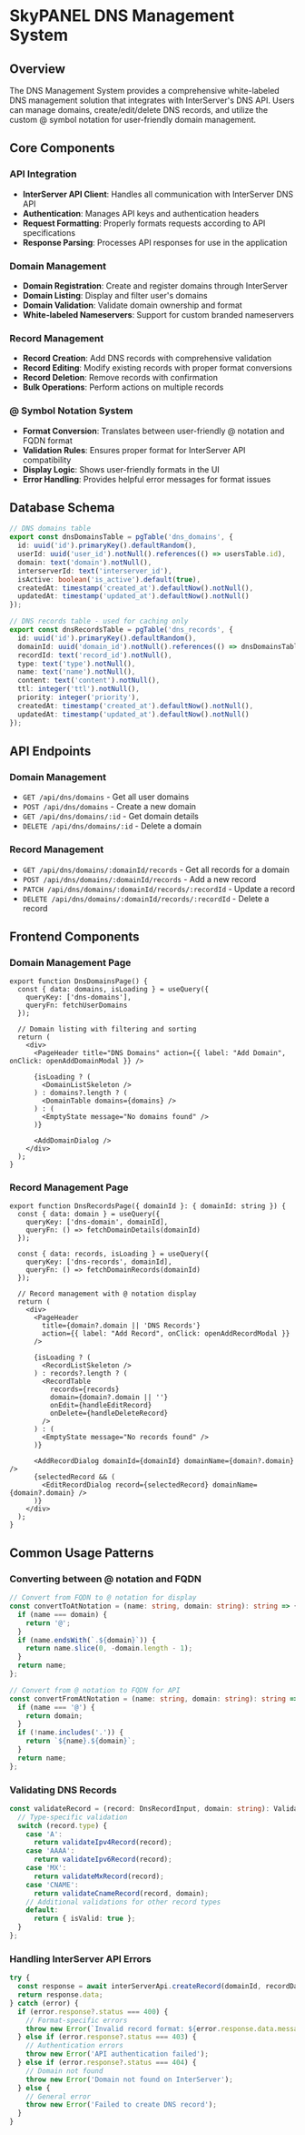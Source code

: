 # SkyPANEL DNS Management System

## Overview

The DNS Management System provides a comprehensive white-labeled DNS management solution that integrates with InterServer's DNS API. Users can manage domains, create/edit/delete DNS records, and utilize the custom @ symbol notation for user-friendly domain management.

## Core Components

### API Integration

- **InterServer API Client**: Handles all communication with InterServer DNS API
- **Authentication**: Manages API keys and authentication headers
- **Request Formatting**: Properly formats requests according to API specifications
- **Response Parsing**: Processes API responses for use in the application

### Domain Management

- **Domain Registration**: Create and register domains through InterServer
- **Domain Listing**: Display and filter user's domains
- **Domain Validation**: Validate domain ownership and format
- **White-labeled Nameservers**: Support for custom branded nameservers

### Record Management

- **Record Creation**: Add DNS records with comprehensive validation
- **Record Editing**: Modify existing records with proper format conversions
- **Record Deletion**: Remove records with confirmation
- **Bulk Operations**: Perform actions on multiple records

### @ Symbol Notation System

- **Format Conversion**: Translates between user-friendly @ notation and FQDN format
- **Validation Rules**: Ensures proper format for InterServer API compatibility
- **Display Logic**: Shows user-friendly formats in the UI
- **Error Handling**: Provides helpful error messages for format issues

## Database Schema

```typescript
// DNS domains table
export const dnsDomainsTable = pgTable('dns_domains', {
  id: uuid('id').primaryKey().defaultRandom(),
  userId: uuid('user_id').notNull().references(() => usersTable.id),
  domain: text('domain').notNull(),
  interserverId: text('interserver_id'),
  isActive: boolean('is_active').default(true),
  createdAt: timestamp('created_at').defaultNow().notNull(),
  updatedAt: timestamp('updated_at').defaultNow().notNull()
});

// DNS records table - used for caching only
export const dnsRecordsTable = pgTable('dns_records', {
  id: uuid('id').primaryKey().defaultRandom(),
  domainId: uuid('domain_id').notNull().references(() => dnsDomainsTable.id),
  recordId: text('record_id').notNull(),
  type: text('type').notNull(),
  name: text('name').notNull(),
  content: text('content').notNull(),
  ttl: integer('ttl').notNull(),
  priority: integer('priority'),
  createdAt: timestamp('created_at').defaultNow().notNull(),
  updatedAt: timestamp('updated_at').defaultNow().notNull()
});
```

## API Endpoints

### Domain Management
- `GET /api/dns/domains` - Get all user domains
- `POST /api/dns/domains` - Create a new domain
- `GET /api/dns/domains/:id` - Get domain details
- `DELETE /api/dns/domains/:id` - Delete a domain

### Record Management
- `GET /api/dns/domains/:domainId/records` - Get all records for a domain
- `POST /api/dns/domains/:domainId/records` - Add a new record
- `PATCH /api/dns/domains/:domainId/records/:recordId` - Update a record
- `DELETE /api/dns/domains/:domainId/records/:recordId` - Delete a record

## Frontend Components

### Domain Management Page
```tsx
export function DnsDomainsPage() {
  const { data: domains, isLoading } = useQuery({
    queryKey: ['dns-domains'],
    queryFn: fetchUserDomains
  });

  // Domain listing with filtering and sorting
  return (
    <div>
      <PageHeader title="DNS Domains" action={{ label: "Add Domain", onClick: openAddDomainModal }} />
      
      {isLoading ? (
        <DomainListSkeleton />
      ) : domains?.length ? (
        <DomainTable domains={domains} />
      ) : (
        <EmptyState message="No domains found" />
      )}
      
      <AddDomainDialog />
    </div>
  );
}
```

### Record Management Page
```tsx
export function DnsRecordsPage({ domainId }: { domainId: string }) {
  const { data: domain } = useQuery({
    queryKey: ['dns-domain', domainId],
    queryFn: () => fetchDomainDetails(domainId)
  });
  
  const { data: records, isLoading } = useQuery({
    queryKey: ['dns-records', domainId],
    queryFn: () => fetchDomainRecords(domainId)
  });

  // Record management with @ notation display
  return (
    <div>
      <PageHeader 
        title={domain?.domain || 'DNS Records'} 
        action={{ label: "Add Record", onClick: openAddRecordModal }} 
      />
      
      {isLoading ? (
        <RecordListSkeleton />
      ) : records?.length ? (
        <RecordTable 
          records={records} 
          domain={domain?.domain || ''} 
          onEdit={handleEditRecord}
          onDelete={handleDeleteRecord}
        />
      ) : (
        <EmptyState message="No records found" />
      )}
      
      <AddRecordDialog domainId={domainId} domainName={domain?.domain} />
      {selectedRecord && (
        <EditRecordDialog record={selectedRecord} domainName={domain?.domain} />
      )}
    </div>
  );
}
```

## Common Usage Patterns

### Converting between @ notation and FQDN

```typescript
// Convert from FQDN to @ notation for display
const convertToAtNotation = (name: string, domain: string): string => {
  if (name === domain) {
    return '@';
  }
  if (name.endsWith(`.${domain}`)) {
    return name.slice(0, -domain.length - 1);
  }
  return name;
};

// Convert from @ notation to FQDN for API
const convertFromAtNotation = (name: string, domain: string): string => {
  if (name === '@') {
    return domain;
  }
  if (!name.includes('.')) {
    return `${name}.${domain}`;
  }
  return name;
};
```

### Validating DNS Records

```typescript
const validateRecord = (record: DnsRecordInput, domain: string): ValidationResult => {
  // Type-specific validation
  switch (record.type) {
    case 'A':
      return validateIpv4Record(record);
    case 'AAAA':
      return validateIpv6Record(record);
    case 'MX':
      return validateMxRecord(record);
    case 'CNAME':
      return validateCnameRecord(record, domain);
    // Additional validations for other record types
    default:
      return { isValid: true };
  }
};
```

### Handling InterServer API Errors

```typescript
try {
  const response = await interServerApi.createRecord(domainId, recordData);
  return response.data;
} catch (error) {
  if (error.response?.status === 400) {
    // Format-specific errors
    throw new Error(`Invalid record format: ${error.response.data.message}`);
  } else if (error.response?.status === 403) {
    // Authentication errors
    throw new Error('API authentication failed');
  } else if (error.response?.status === 404) {
    // Domain not found
    throw new Error('Domain not found on InterServer');
  } else {
    // General error
    throw new Error('Failed to create DNS record');
  }
}
```
